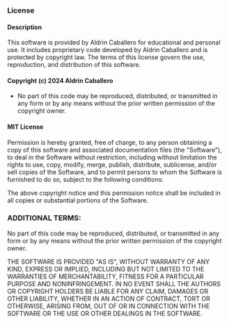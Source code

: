 ### License

#### Description
This software is provided by Aldrin Caballero for educational and personal use. It includes proprietary code developed by Aldrin Caballero and is protected by copyright law. The terms of this license govern the use, reproduction, and distribution of this software.

#### Copyright (c) 2024 Aldrin Caballero
- No part of this code may be reproduced, distributed, or transmitted in any form or by any means without the prior written permission of the copyright owner.

#### MIT License

Permission is hereby granted, free of charge, to any person obtaining a copy
of this software and associated documentation files (the "Software"), to deal
in the Software without restriction, including without limitation the rights
to use, copy, modify, merge, publish, distribute, sublicense, and/or sell
copies of the Software, and to permit persons to whom the Software is
furnished to do so, subject to the following conditions:

The above copyright notice and this permission notice shall be included in all
copies or substantial portions of the Software.

### ADDITIONAL TERMS:
No part of this code may be reproduced, distributed, or transmitted in any form or by any means without the prior written permission of the copyright owner.

THE SOFTWARE IS PROVIDED "AS IS", WITHOUT WARRANTY OF ANY KIND, EXPRESS OR
IMPLIED, INCLUDING BUT NOT LIMITED TO THE WARRANTIES OF MERCHANTABILITY,
FITNESS FOR A PARTICULAR PURPOSE AND NONINFRINGEMENT. IN NO EVENT SHALL THE
AUTHORS OR COPYRIGHT HOLDERS BE LIABLE FOR ANY CLAIM, DAMAGES OR OTHER
LIABILITY, WHETHER IN AN ACTION OF CONTRACT, TORT OR OTHERWISE, ARISING FROM,
OUT OF OR IN CONNECTION WITH THE SOFTWARE OR THE USE OR OTHER DEALINGS IN THE
SOFTWARE.
